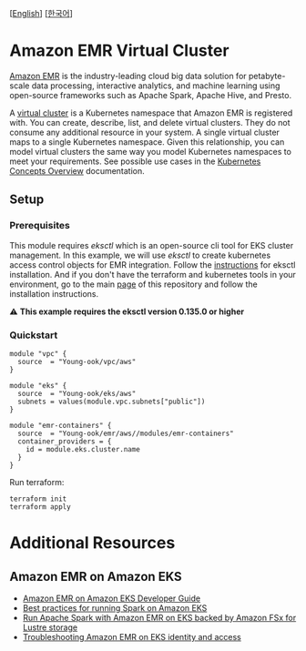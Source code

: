 [[English](README.md)] [[한국어](README.ko.md)]

# Amazon EMR Virtual Cluster
[Amazon EMR](https://aws.amazon.com/emr/) is the industry-leading cloud big data solution for petabyte-scale data processing, interactive analytics, and machine learning using open-source frameworks such as Apache Spark, Apache Hive, and Presto.

A [virtual cluster](https://docs.aws.amazon.com/emr/latest/EMR-on-EKS-DevelopmentGuide/virtual-cluster.html) is a Kubernetes namespace that Amazon EMR is registered with. You can create, describe, list, and delete virtual clusters. They do not consume any additional resource in your system. A single virtual cluster maps to a single Kubernetes namespace. Given this relationship, you can model virtual clusters the same way you model Kubernetes namespaces to meet your requirements. See possible use cases in the [Kubernetes Concepts Overview](https://kubernetes.io/docs/concepts/overview/working-with-objects/namespaces/) documentation.

## Setup
### Prerequisites
This module requires *eksctl* which is an open-source cli tool for EKS cluster management. In this example, we will use *eksctl* to create kubernetes access control objects for EMR integration. Follow the [instructions](https://github.com/weaveworks/eksctl#installation) for eksctl installation. And if you don't have the terraform and kubernetes tools in your environment, go to the main [page](https://github.com/Young-ook/terraform-aws-emr) of this repository and follow the installation instructions.

:warning: **This example requires the eksctl version 0.135.0 or higher**

### Quickstart
```
module "vpc" {
  source  = "Young-ook/vpc/aws"
}

module "eks" {
  source  = "Young-ook/eks/aws"
  subnets = values(module.vpc.subnets["public"])
}

module "emr-containers" {
  source  = "Young-ook/emr/aws//modules/emr-containers"
  container_providers = {
    id = module.eks.cluster.name
  }
}
```
Run terraform:
```
terraform init
terraform apply
```

# Additional Resources
## Amazon EMR on Amazon EKS
- [Amazon EMR on Amazon EKS Developer Guide](https://docs.aws.amazon.com/emr/latest/EMR-on-EKS-DevelopmentGuide/emr-eks.html)
- [Best practices for running Spark on Amazon EKS](https://aws.amazon.com/blogs/containers/best-practices-for-running-spark-on-amazon-eks/)
- [Run Apache Spark with Amazon EMR on EKS backed by Amazon FSx for Lustre storage](https://aws.amazon.com/blogs/big-data/run-apache-spark-with-amazon-emr-on-eks-backed-by-amazon-fsx-for-lustre-storage/)
- [Troubleshooting Amazon EMR on EKS identity and access](https://docs.aws.amazon.com/emr/latest/EMR-on-EKS-DevelopmentGuide/security_iam_troubleshoot.html)
